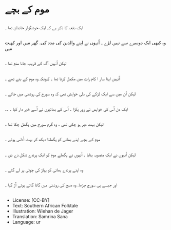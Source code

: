 # موم کے بچے

##
ایک دفعہ کا ذکر ہے کہ ایک خوشگوار خاندان تھا ۔

##
وہ کبھی ایک دوسرے سے نہیں لڑے ۔ اُنہوں نے اپنے والدین کی مدد کی. گھر میں اور کھیت میں

##
لیکن اُنہیں آگ کے قریب جانا منع تھا ۔

##
اُنہیں اپنا سار ا کام رات میں مکمل کرنا تھا ۔ کیونکہ وہ موم کے بنے تھے ۔

##
لیکن اُن میں سے ایک لڑکے کی دلی خواہش تھی کہ وہ سورج کی روشنی میں جائے ۔

##
ایک دن اُس کی خواہش نے زور پکڑا ۔ اُس کے بھائیوں نے اُسے خبر دار کیا ۔ ۔۔

##
لیکن بہت دیر ہو چکی تھی ۔ وہ گرم سورج میں پگھل چکا تھا ۔

##
موم کے بچے اپنے بھائی کو پگھلتا دیکھ کر بہت اُداس ہوئے ۔

##
لیکن اُنہوں نے ایک منصوبہ بنایا ۔ اُنہوں نے پگھلے موم کو ایک پرندے شکل دے دی ۔

##
وہ اپنے پرندے بھائی کو پہاڑ کی چوٹی پر لے گئے ۔

##
اور جیسے ہی سورج چڑھا. وہ صبح کی روشنی میں گانا گاتے ہوئے اُڑ گیا ۔

##
* License: [CC-BY]
* Text: Southern African Folktale
* Illustration: Wiehan de Jager
* Translation: Samrina Sana
* Language: ur
